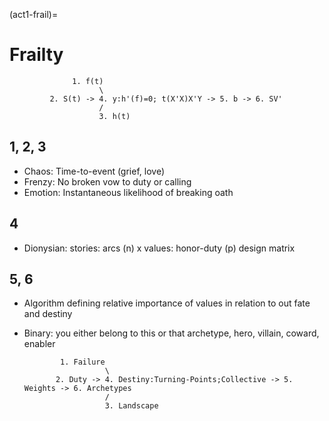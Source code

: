 (act1-frail)=
# Frailty

                  1. f(t)
                        \
             2. S(t) -> 4. y:h'(f)=0; t(X'X)X'Y -> 5. b -> 6. SV'
                        /
                        3. h(t)


## 1, 2, 3
- Chaos: Time-to-event (grief, love)
- Frenzy: No broken vow to duty or calling
- Emotion: Instantaneous likelihood of breaking oath

## 4
- Dionysian: stories: arcs (n) x values: honor-duty (p) design matrix

## 5, 6
- Algorithm defining relative importance of values in relation to out fate and destiny
- Binary: you either belong to this or that archetype, hero, villain, coward, enabler

              1. Failure
                        \
             2. Duty -> 4. Destiny:Turning-Points;Collective -> 5. Weights -> 6. Archetypes
                        /
                        3. Landscape